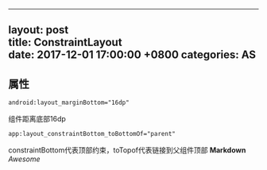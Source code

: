 
---
layout: post  
title: ConstraintLayout  
date: 2017-12-01 17:00:00 +0800 
categories: AS  
---  

## 属性


```XML
android:layout_marginBottom="16dp"
```
组件距离底部16dp
```XML
app:layout_constraintBottom_toBottomOf="parent"
```
constraintBottom代表顶部约束，toTopof代表链接到父组件顶部
**Markdown**
*Awesome*